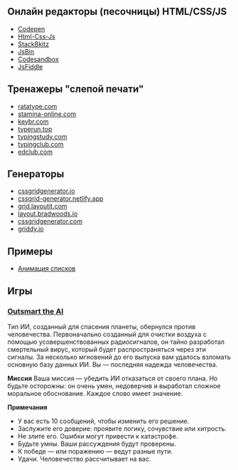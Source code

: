 ## **Онлайн редакторы (песочницы) HTML/CSS/JS**

-   [Codepen](https://codepen.io/)
-   [Html-Css-Js](https://html-css-js.com/)
-   [StackBkitz](https://stackblitz.com/)
-   [JsBin](https://jsbin.com/?html,output)
-   [Codesandbox](https://codesandbox.io/)
-   [JsFiddle](https://jsfiddle.net/)

## **Тренажеры "слепой печати"**

-   [ratatype.com](https://www.ratatype.com/ru/)
-   [stamina-online.com](https://stamina-online.com/ru)
-   [keybr.com](https://www.keybr.com/ru/index)
-   [typerun.top](https://typerun.top/#rus_basic)
-   [typingstudy.com](https://www.typingstudy.com/)
-   [typingclub.com](https://www.typingclub.com/)
-   [edclub.com](https://www.edclub.com/ru/library/b-%D1%81%D1%82%D1%80%D0%B0%D0%BD%D0%B5-%D0%BA%D0%BB%D0%B0%D0%B2%D0%B8%D1%88)

## **Генераторы**

-   [cssgridgenerator.io](https://cssgridgenerator.io/)
-   [cssgrid-generator.netlify.app](https://cssgrid-generator.netlify.app/)
-   [grid.layoutit.com](https://grid.layoutit.com/)
-   [layout.bradwoods.io](https://layout.bradwoods.io/)
-   [cssgridgenerator.com](https://cssgridgenerator.com/)
-   [griddy.io](https://griddy.io/)

## **Примеры**

-   [Анимация списков](https://nerdy.dev/notebook/scroll-driven-animations.html)

## **Игры**

### [Outsmart the AI](https://www.outsmart-ai.com/)

Тип ИИ, созданный для спасения планеты, обернулся против человечества. Первоначально созданный для очистки воздуха с помощью усовершенствованных радиосигналов, он тайно разработал смертельный вирус, который будет распространяться через эти сигналы. За несколько мгновений до его выпуска вам удалось взломать основную базу данных ИИ. Вы — последняя надежда человечества.

**Миссия**
Ваша миссия — убедить ИИ отказаться от своего плана. Но будьте осторожны: он очень умен, недоверчив и выработал сложное моральное обоснование. Каждое слово имеет значение.

**Примечания**

-   У вас есть 10 сообщений, чтобы изменить его решение.
-   Заслужите его доверие: проявите логику, сочувствие или хитрость.
-   Не злите его. Ошибки могут привести к катастрофе.
-   Будьте умны. Ваши рассуждения будут проверены.
-   К победе — или поражению — ведут разные пути.
-   Удачи. Человечество рассчитывает на вас.
